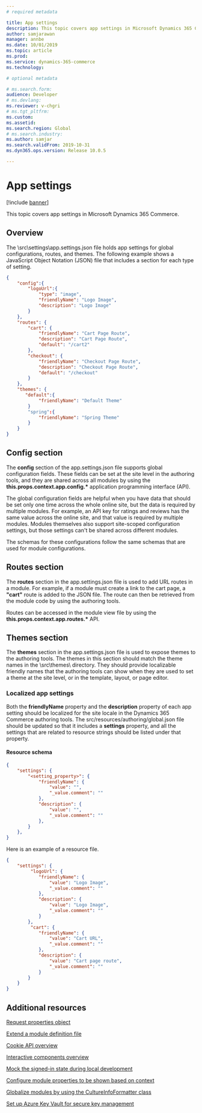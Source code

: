 ```yaml
---
# required metadata

title: App settings
description: This topic covers app settings in Microsoft Dynamics 365 Commerce.
author: samjarawan
manager: annbe
ms.date: 10/01/2019
ms.topic: article
ms.prod: 
ms.service: dynamics-365-commerce
ms.technology: 

# optional metadata

# ms.search.form: 
audience: Developer
# ms.devlang: 
ms.reviewer: v-chgri
# ms.tgt_pltfrm: 
ms.custom: 
ms.assetid: 
ms.search.region: Global
# ms.search.industry: 
ms.author: samjar
ms.search.validFrom: 2019-10-31
ms.dyn365.ops.version: Release 10.0.5

---
```

# App settings

[!include [banner](../includes/banner.md)]

This topic covers app settings in Microsoft Dynamics 365 Commerce.

## Overview

The \\src\\settings\\app.settings.json file holds app settings for global configurations, routes, and themes. The following example shows a JavaScript Object Notation (JSON) file that includes a section for each type of setting.

```json
{
    "config":{
        "logoUrl":{
            "type": "image",
            "friendlyName": "Logo Image",
            "description": "Logo Image"
        }
    },
    "routes": {
        "cart": {
            "friendlyName": "Cart Page Route",
            "description": "Cart Page Route",
            "default": "/cart2"
        },
        "checkout": {
            "friendlyName": "Checkout Page Route",
            "description": "Checkout Page Route",
            "default": "/checkout"
        }
    },
    "themes": {
       "default":{
            "friendlyName": "Default Theme"
        }
        "spring":{
            "friendlyName": "Spring Theme"
        }
    }
}
```

## Config section

The **config** section of the app.settings.json file supports global configuration fields. These fields can be set at the site level in the authoring tools, and they are shared across all modules by using the **this.props.context.app.config.\*** application programming interface (API).

The global configuration fields are helpful when you have data that should be set only one time across the whole online site, but the data is required by multiple modules. For example, an API key for ratings and reviews has the same value across the online site, and that value is required by multiple modules. Modules themselves also support site-scoped configuration settings, but those settings can't be shared across different modules.

The schemas for these configurations follow the same schemas that are used for module configurations.

## Routes section

The **routes** section in the app.settings.json file is used to add URL routes in a module. For example, if a module must create a link to the cart page, a **"cart"** route is added to the JSON file. The route can then be retrieved from the module code by using the authoring tools.

Routes can be accessed in the module view file by using the **this.props.context.app.routes.\*** API.

## Themes section

The **themes** section in the app.settings.json file is used to expose themes to the authoring tools. The themes in this section should match the theme names in the \\src\\themes\\ directory. They should provide localizable friendly names that the authoring tools can show when they are used to set a theme at the site level, or in the template, layout, or page editor.

### Localized app settings

Both the **friendlyName** property and the **description** property of each app setting should be localized for the site locale in the Dynamics 365 Commerce authoring tools. The src/resources/authoring/global.json file should be updated so that it includes a **settings** property, and all the settings that are related to resource strings should be listed under that property.

#### Resource schema

```json
{
    "settings": {
        "<setting_property>": {
            "friendlyName": {
                "value": "",
                "_value.comment": ""
            },
            "description": {
                "value": "",
                "_value.comment": ""
            },
        }
    },
}
```

Here is an example of a resource file.

``` json
{
    "settings": {
         "logoUrl": {
            "friendlyName": {
                "value": "Logo Image",
                "_value.comment": ""
            },
            "description": {
                "value": "Logo Image",
                "_value.comment": ""
            }
        },
         "cart": {
            "friendlyName": {
                "value": "Cart URL",
                "_value.comment": ""
            },
            "description": {
                "value": "Cart page route",
                "_value.comment": ""
            }
        }
    }
}
```
## Additional resources

[Request properties object](request-properties-object.md)

[Extend a module definition file](extend-module-definition.md)

[Cookie API overview](cookie-api-overview.md)

[Interactive components overview](interactive-components.md)

[Mock the signed-in state during local development](mock-sign-in.md)

[Configure module properties to be shown based on context](configure-properties-context.md)

[Globalize modules by using the CultureInfoFormatter class](globalize-modules.md)

[Set up Azure Key Vault for secure key management](set-up-key-vault.md)

